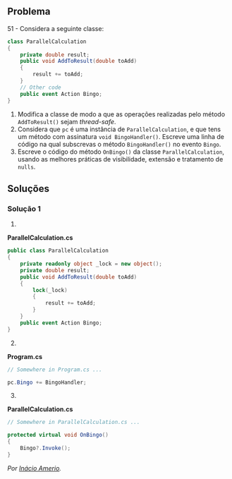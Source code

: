## Problema

51 - Considera a seguinte classe:

```cs
class ParallelCalculation
{
    private double result;
    public void AddToResult(double toAdd)
    {
        result += toAdd;
    }
    // Other code
    public event Action Bingo;
}
```

1. Modifica a classe de modo a que as operações realizadas pelo método
   `AddToResult()` sejam _thread-safe_.
2. Considera que `pc` é uma instância de `ParallelCalculation`, e que tens um
   método com assinatura `void BingoHandler()`. Escreve uma linha de código na
   qual subscrevas o método `BingoHandler()` no evento `Bingo`.
3. Escreve o código do método `OnBingo()` da classe `ParallelCalculation`,
   usando as melhores práticas de visibilidade, extensão e tratamento de
   `nulls`.

## Soluções

### Solução 1

1.

**ParallelCalculation.cs**

```cs
public class ParallelCalculation
{
    private readonly object _lock = new object();
    private double result;
    public void AddToResult(double toAdd)
    {
        lock(_lock)
        {
            result += toAdd;
        }
    }
    public event Action Bingo;
}
```

2.

**Program.cs**

```cs
// Somewhere in Program.cs ...

pc.Bingo += BingoHandler;
```

3.

**ParallelCalculation.cs**

```cs
// Somewhere in ParallelCalculation.cs ...

protected virtual void OnBingo()
{
    Bingo?.Invoke();
}
```

*Por [Inácio Amerio](https://github.com/FPTheFluffyPawed/).*